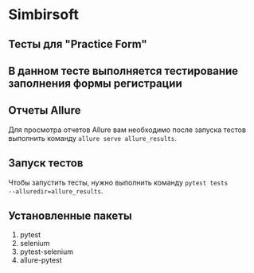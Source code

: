 # Simbirsoft
<h2>Тесты для "Practice Form"</h2>

<h2>В данном тесте выполняется тестирование заполнения формы регистрации</h2>


<h2>Отчеты Allure</h2>

Для просмотра отчетов Allure вам необходимо после запуска тестов выполнить команду <code>allure serve allure_results</code>.

<h2>Запуск тестов</h2>

Чтобы запустить тесты, нужно выполнить команду <code>pytest tests --alluredir=allure_results</code>.

<h2>Установленные пакеты</h2>

1. pytest 
2. selenium
3. pytest-selenium 
4. allure-pytest 
